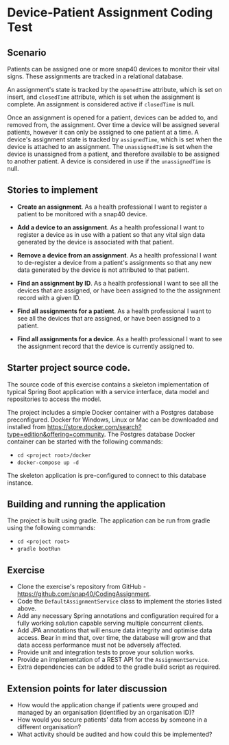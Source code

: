 # Device-Patient Assignment Coding Test

## Scenario
Patients can be assigned one or more snap40 devices to monitor their vital signs. These assignments are tracked in a 
relational database.

An assignment's state is tracked by the `openedTime` attribute, which is set on insert, and `closedTime`  attribute, 
which is set when the assignment is complete. An assignment is considered active if `closedTime` is null.

Once an assignment is opened for a patient, devices can be added to, and removed from, the assignment.
Over time a device will be assigned several patients, however it can only be assigned to one patient at a time. A device's
assignment state is tracked by `assignedTime`, which is set when the device is attached to an assignment. The `unassignedTime`
is set when the device is unassigned from a patient, and therefore available to be assigned to another patient. A device is 
considered in use if the `unassignedTime` is null.

## Stories to implement
* **Create an assignment**.
As a health professional I want to register a patient to be monitored with a snap40 device.

* **Add a device to an assignment**.
As a health professional I want to register a device as in use with a patient so that any vital sign data generated by 
the device is associated with that patient.

* **Remove a device from an assignment**.
As a health professional I want to de-register a device from a patient's assignments so that any new data generated by 
the device is not attributed to that patient.

* **Find an assignment by ID**.
As a health professional I want to see all the devices that are assigned, or have been assigned to the the assignment 
record with a given ID.

* **Find all assignments for a patient**.
As a health professional I want to see all the devices that are assigned, or have been assigned to a patient.

* **Find all assignments for a device**.
As a health professional I want to see the assignment record that the device is currently assigned to.

## Starter project source code.
The source code of this exercise contains a skeleton implementation of typical Spring Boot application with a service
interface, data model and repositories to access the model.

The project includes a simple Docker container with a Postgres database preconfigured. Docker for Windows, Linux or Mac can 
be downloaded and installed from https://store.docker.com/search?type=edition&offering=community. The Postgres database
Docker container can be started with the following commands:

* `cd <project root>/docker`
* `docker-compose up -d`

The skeleton application is pre-configured to connect to this database instance.

## Building and running the application
The project is built using gradle. The application can be run from gradle using the following commands:
* `cd <project root>`
* `gradle bootRun`

## Exercise
* Clone the exercise's repository from GitHub - https://github.com/snap40/CodingAssignment.
* Code the `DefaultAssignmentService` class to implement the stories listed above.
* Add any necessary Spring annotations and configuration required for a fully working solution capable serving multiple 
concurrent clients.
* Add JPA annotations that will ensure data integrity and optimise data access. Bear in mind that, over time, the database 
will grow and that data access performance must not be adversely affected.
* Provide unit and integration tests to prove your solution works.
* Provide an implementation of a REST API for the `AssignmentService`.
* Extra dependencies can be added to the gradle build script as required. 

## Extension points for later discussion
* How would the application change if patients were grouped and managed by an organisation (identified by an organisation ID)?
* How would you secure patients' data from access by someone in a different organisation?
* What activity should be audited and how could this be implemented?

